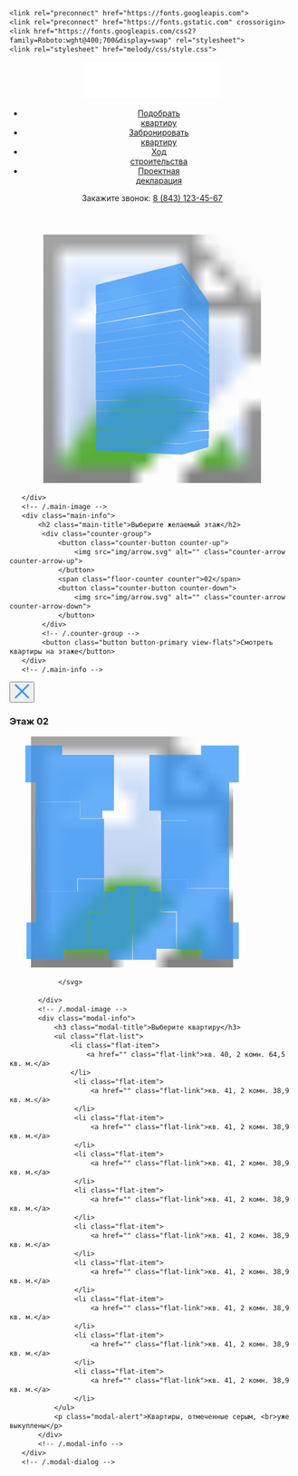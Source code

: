 <!DOCTYPE html>
<html lang="en">
<head>
    <meta charset="UTF-8">
    <meta http-equiv="X-UA-Compatible" content="IE=edge">
    <meta name="viewport" content="width=device-width, initial-scale=1.0">
    <title>ЖК Мелодия</title>
    
    
    <link rel="preconnect" href="https://fonts.googleapis.com">
    <link rel="preconnect" href="https://fonts.gstatic.com" crossorigin>
    <link href="https://fonts.googleapis.com/css2?family=Roboto:wght@400;700&display=swap" rel="stylesheet">
    <link rel="stylesheet" href="melody/css/style.css">
</head>
<body>
   <header class="header">
    <div class="navbar">
        <a href="\" class="logo">
            <img src="img/logo.svg" alt="Logo: ЖК Мелодия">
        </a>
        <nav class="navbar-nav">
            <ul class="navbar-menu">
                <li class="navbar-item">
                    <a href="#" class="navbar-link">Подобрать <br>квартиру</a>
                </li>
                <li class="navbar-item">
                    <a href="#" class="navbar-link">Забронировать <br>квартиру</a>
                </li>
                <li class="navbar-item">
                    <a href="#" class="navbar-link">Ход <br>строительства</a>
                </li>
                <li class="navbar-item">
                    <a href="#" class="navbar-link">Проектная <br>декларация</a>
                </li>
            </ul>
        </nav>
        <div class="navbar-contacts">
            <span class="navbar-text">Закажите звонок:</span>
            <a class="navbar-phone" href="tel:+78431234567">8 (843) 123-45-67</a>
        </div>
    </div>
    <!-- /.navbar -->
   </header> 
   <main class="main">
       <div class="main-image">
        <svg class="home-image" width="734" height="640" viewBox="0 0 734 640" fill="none" xmlns="http://www.w3.org/2000/svg" xmlns:xlink="http://www.w3.org/1999/xlink">
            <rect width="734" height="640" fill="url(#pattern0)"/>
            <defs>
            <pattern id="pattern0" patternContentUnits="objectBoundingBox" width="1" height="1">
            <use xlink:href="#image0_1_86" transform="translate(-0.00408719) scale(0.0013624 0.0015625)"/>
            </pattern>
            <image id="image0_1_86" width="740" height="640" xlink:href="img/home.png"/>
            </defs>
            <path data-floor="02" d="M222 531L442.8 539L512 525.3V547L443.5 566.7L222 555.7V531Z" fill="#3595F6" fill-opacity="0.75"/>
            <path data-floor="03" d="M223 530V505L443.3 508.3L513 505V525L443.7 538L223 530Z" fill="#3595F6" fill-opacity="0.75"/>
            <path data-floor="04" d="M223 504V479H444H513V502L445 509L223 504Z" fill="#3595F6" fill-opacity="0.75"/>
            <path data-floor="05" d="M223 480V455L444.3 451.3L512 458V480H444" fill="#3595F6" fill-opacity="0.75"/>
            <path data-floor="06" d="M223 454V428L444.5 424.7L513 435.7V457L444 450.3L223 454Z" fill="#3595F6" fill-opacity="0.75"/>
            <path data-floor="07" d="M222 427V403.3L443 391L514 414V435.3L443 423L222 427Z" fill="#3595F6" fill-opacity="0.75"/>
            <path data-floor="08" d="M222 405V380L444.2 363.7L514 392.3V413L443.7 391.3L222 405Z" fill="#3595F6" fill-opacity="0.75"/>
            <path data-floor="09" d="M222 380V355L444.5 334.7L514 371.3V392L442 363.3L222 380Z" fill="#3595F6" fill-opacity="0.75"/>
            <path data-floor="10" d="M222 354V330L445 305.3L514 349.3V371L444.7 333L222 354Z" fill="#3595F6" fill-opacity="0.75"/>
            <path data-floor="11" d="M222 329V305L444.5 276.3L514 327.3V348L443.7 305.7L222 329Z" fill="#3595F6" fill-opacity="0.75"/>
            <path data-floor="12" d="M221 305V281L443.3 248L514 307.3V327L444 276.3L221 305Z" fill="#3595F6" fill-opacity="0.75"/>
            <path data-floor="13" d="M222 280V256L443.2 221L513 285V306L444.3 247.7L222 280Z" fill="#3595F6" fill-opacity="0.75"/>
            <path data-floor="14" d="M222 256V231L444.3 193L513 263.3V284L444 220L222 256Z" fill="#3595F6" fill-opacity="0.75"/>
            <path data-floor="15" d="M222 230V205L442.8 161.3L513 240.3V263L444 189.7L222 230Z" fill="#3595F6" fill-opacity="0.75"/>
            <path data-floor="16" d="M223 206V181L443 133L513 218V241L442.3 161.7L223 206Z" fill="#3595F6" fill-opacity="0.75"/>
            <path data-floor="17" d="M222 181V156L441.8 104L513 196.3V219L443.3 132.7L222 181Z" fill="#3595F6" fill-opacity="0.75"/>
            <path data-floor="18" d="M222 156V130L444 73.3L513 175V196L443.7 104.3L222 156Z" fill="#3595F6" fill-opacity="0.75"/>
            </svg>
            
       </div>
       <!-- /.main-image -->
       <div class="main-info">
           <h2 class="main-title">Выберите желаемый этаж</h2>
            <div class="counter-group">
                <button class="counter-button counter-up">
                    <img src="img/arrow.svg" alt="" class="counter-arrow counter-arrow-up">
                </button>
                <span class="floor-counter counter">02</span>
                <button class="counter-button counter-down">
                    <img src="img/arrow.svg" alt="" class="counter-arrow counter-arrow-down">
                </button>
            </div>
            <!-- /.counter-group -->
            <button class="button button-primary view-flats">Смотреть квартиры на этаже</button>
       </div>
       <!-- /.main-info -->
   </main>
   <div class="modal">
       <div class="modal-dialog">
           <button class="modal-close-button">
                <svg width="28" height="28" viewBox="0 0 28 28" fill="none" xmlns="http://www.w3.org/2000/svg">
                    <path d="M2 2L26 26" stroke="#3596F5" stroke-width="3"/>
                    <path d="M26 2L2 26" stroke="#3596F5" stroke-width="3"/>
                </svg>  
           </button>
           <div class="modal-image">
               <h3 class="modal-title">Этаж <span class="modal-counter counter">02</span></h3>
               <svg class="flats" width="433" height="408" viewBox="0 0 433 408" fill="none" xmlns="http://www.w3.org/2000/svg" xmlns:xlink="http://www.w3.org/1999/xlink">
                <image id="image0_28_15" width="433" height="408" xlink:href="img/floor.png"/>
                <path d="M388 81V141H314V148H267.5V131H247V32.5H338.5V16H405V81H388Z" fill="#3595F6" fill-opacity="0.75"/>
                <path d="M314 148.5H268V200H367.5V205H387.5V141H314V148.5Z" fill="#3595F6" fill-opacity="0.75"/>
                <path d="M314.192 252.662H268V200H367.916V204.602H388V268H314.192V252.662Z" fill="#3595F6" fill-opacity="0.75"/>
                <path d="M314 253H268.5V309H295.5V376H340V393H405V328.5H388V268.5H314V253Z" fill="#3595F6" fill-opacity="0.75"/>
                <path d="M218 394.5V264H247.5V273.5H267.5V310.5H294.5V375H259.5V394.5H218Z" fill="#3595F6" fill-opacity="0.75"/>
                <path d="M217 394.5V264H187.5V273.5H167.5V310.5H140.5V375H175.5V394.5H217Z" fill="#3595F6" fill-opacity="0.75"/>
                <path d="M121 252H166.5V309H139.5V376H95V393H30V328.5H47V273.5H121V252Z" fill="#3595F6" fill-opacity="0.75"/>
                <path d="M119.5 273.5H46V198H167V250.822H119.5V273.5Z" fill="#3595F6" fill-opacity="0.75"/>
                <path d="M124.729 116H46V198H167V145.178H124.729V116Z" fill="#3595F6" fill-opacity="0.75"/>
                <path d="M46.5 81V115.5H125V144.5H164V131H184.5V32.5H93V16H28V81H46.5Z" fill="#3595F6" fill-opacity="0.75"/>
                

                
                
                </svg>
                
           </div>
           <!-- /.modal-image -->
           <div class="modal-info">
               <h3 class="modal-title">Выберите квартиру</h3>
               <ul class="flat-list">
                   <li class="flat-item">
                       <a href="" class="flat-link">кв. 40, 2 комн. 64,5 кв. м.</a>
                   </li>
                    <li class="flat-item">
                        <a href="" class="flat-link">кв. 41, 2 комн. 38,9 кв. м.</a>
                    </li>
                    <li class="flat-item">
                        <a href="" class="flat-link">кв. 41, 2 комн. 38,9 кв. м.</a>
                    </li>
                    <li class="flat-item">
                        <a href="" class="flat-link">кв. 41, 2 комн. 38,9 кв. м.</a>
                    </li>
                    <li class="flat-item">
                        <a href="" class="flat-link">кв. 41, 2 комн. 38,9 кв. м.</a>
                    </li>
                    <li class="flat-item">
                        <a href="" class="flat-link">кв. 41, 2 комн. 38,9 кв. м.</a>
                    </li>
                    <li class="flat-item">
                        <a href="" class="flat-link">кв. 41, 2 комн. 38,9 кв. м.</a>
                    </li>
                    <li class="flat-item">
                        <a href="" class="flat-link">кв. 41, 2 комн. 38,9 кв. м.</a>
                    </li>
                    <li class="flat-item">
                        <a href="" class="flat-link">кв. 41, 2 комн. 38,9 кв. м.</a>
                    </li>
                    <li class="flat-item">
                        <a href="" class="flat-link">кв. 41, 2 комн. 38,9 кв. м.</a>
                    </li>
               </ul>
               <p class="modal-alert">Квартиры, отмеченные серым, <br>уже выкуплены</p>
           </div>
           <!-- /.modal-info -->
       </div>
       <!-- /.modal-dialog -->
   </div>
   <script src="https://code.jquery.com/jquery-3.6.0.min.js" integrity="sha256-/xUj+3OJU5yExlq6GSYGSHk7tPXikynS7ogEvDej/m4=" crossorigin="anonymous"></script>
   <script src="js/main.js"></script>
</body>
</html>
